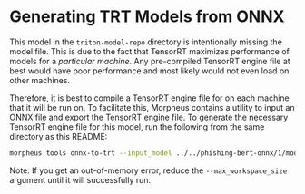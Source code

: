 <!--
SPDX-FileCopyrightText: Copyright (c) 2022-2024, NVIDIA CORPORATION & AFFILIATES. All rights reserved.
SPDX-License-Identifier: Apache-2.0

Licensed under the Apache License, Version 2.0 (the "License");
you may not use this file except in compliance with the License.
You may obtain a copy of the License at

http://www.apache.org/licenses/LICENSE-2.0

Unless required by applicable law or agreed to in writing, software
distributed under the License is distributed on an "AS IS" BASIS,
WITHOUT WARRANTIES OR CONDITIONS OF ANY KIND, either express or implied.
See the License for the specific language governing permissions and
limitations under the License.
-->

# Generating TRT Models from ONNX

This model in the `triton-model-repo` directory is intentionally missing the model file. This is due to the fact that TensorRT maximizes performance of models for a *particular machine*. Any pre-compiled TensorRT engine file at best would have poor performance and most likely would not even load on other machines.

Therefore, it is best to compile a TensorRT engine file for on each machine that it will be run on. To facilitate this, Morpheus contains a utility to input an ONNX file and export the TensorRT engine file. To generate the necessary TensorRT engine file for this model, run the following from the same directory as this README:

```bash
morpheus tools onnx-to-trt --input_model ../../phishing-bert-onnx/1/model.onnx --output_model ./model.plan --batches 1 8 --batches 1 16 --batches 1 32 --seq_length 128 --max_workspace_size 16000
```

Note: If you get an out-of-memory error, reduce the `--max_workspace_size` argument until it will successfully run.
